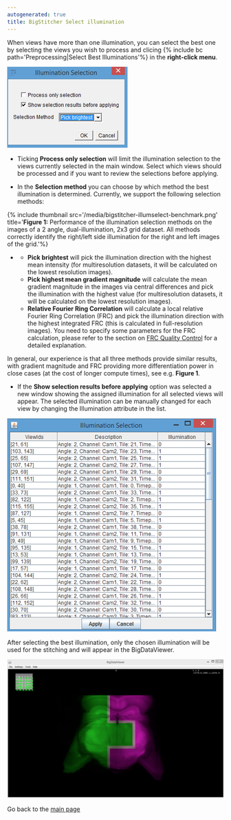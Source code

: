 ```yaml
---
autogenerated: true
title: BigStitcher Select illumination
---
```


When views have more than one illumination, you can select the best one by selecting the views you wish to process and clicing {% include bc path='Preprocessing|Select Best Illuminations'%} in the **right-click menu**.

![](/media/bigstitcher-illu-1.png "BigStitcher_Illu_1.png")

-   Ticking **Process only selection** will limit the illumination selection to the views currently selected in the main window. Select which views should be processed and if you want to review the selections before applying.

<!-- -->

-   In the **Selection method** you can choose by which method the best illumination is determined. Currently, we support the following selection methods:

{% include thumbnail src='/media/bigstitcher-illumselect-benchmark.png' title='**Figure 1:** Performance of the illumination selection methods on the images of a 2 angle, dual-illumination, 2x3 grid dataset. All methods correctly identify the right/left side illumination for the right and left images of the grid.'%}

-   -   **Pick brightest** will pick the illumination direction with the highest mean intensity (for multiresolution datasets, it will be calculated on the lowest resolution images).
    -   **Pick highest mean gradient magnitude** will calculate the mean gradient magnitude in the images via central differences and pick the illumination with the highest value (for multiresolution datasets, it will be calculated on the lowest resolution images).
    -   **Relative Fourier Ring Correlation** will calculate a local relative Fourier Ring Correlation (FRC) and pick the illumination direction with the highest integrated FRC (this is calculated in full-resolution images). You need to specify some parameters for the FRC calculation, please refer to the section on [FRC Quality Control](BigStitcher_FRC_Quality_Control) for a detailed explanation.

In general, our experience is that all three methods provide similar results, with gradient magnitude and FRC providing more differentiation power in close cases (at the cost of longer compute times), see e.g. **Figure 1**.

-   If the **Show selection results before applying** option was selected a new window showing the assigned illumination for all selected views will appear. The selected illumination can be manually changed for each view by changing the Illumination attribute in the list.

![](/media/bigstitcher-illu-2.png "BigStitcher_Illu_2.png")

After selecting the best illumination, only the chosen illumination will be used for the stitching and will appear in the BigDataViewer.

<img src="/media/bigstitcher-illu-3.png" width="800"/>

Go back to the [main page](/plugins/bigstitcher#documentation)

